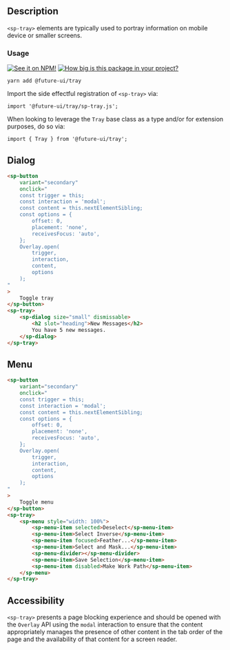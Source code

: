## Description

`<sp-tray>` elements are typically used to portray information on mobile device or smaller screens.

### Usage

[![See it on NPM!](https://img.shields.io/npm/v/@future-ui/tray?style=for-the-badge)](https://www.npmjs.com/package/@future-ui/tray)
[![How big is this package in your project?](https://img.shields.io/bundlephobia/minzip/@future-ui/tray?style=for-the-badge)](https://bundlephobia.com/result?p=@future-ui/tray)

```
yarn add @future-ui/tray
```

Import the side effectful registration of `<sp-tray>` via:

```
import '@future-ui/tray/sp-tray.js';
```

When looking to leverage the `Tray` base class as a type and/or for extension purposes, do so via:

```
import { Tray } from '@future-ui/tray';
```

## Dialog

```html
<sp-button
    variant="secondary"
    onclick="
    const trigger = this;
    const interaction = 'modal';
    const content = this.nextElementSibling;
    const options = {
        offset: 0,
        placement: 'none',
        receivesFocus: 'auto',
    };
    Overlay.open(
        trigger, 
        interaction,
        content,
        options
    );
"
>
    Toggle tray
</sp-button>
<sp-tray>
    <sp-dialog size="small" dismissable>
        <h2 slot="heading">New Messages</h2>
        You have 5 new messages.
    </sp-dialog>
</sp-tray>
```

## Menu

```html
<sp-button
    variant="secondary"
    onclick="
    const trigger = this;
    const interaction = 'modal';
    const content = this.nextElementSibling;
    const options = {
        offset: 0,
        placement: 'none',
        receivesFocus: 'auto',
    };
    Overlay.open(
        trigger, 
        interaction,
        content,
        options
    );
"
>
    Toggle menu
</sp-button>
<sp-tray>
    <sp-menu style="width: 100%">
        <sp-menu-item selected>Deselect</sp-menu-item>
        <sp-menu-item>Select Inverse</sp-menu-item>
        <sp-menu-item focused>Feather...</sp-menu-item>
        <sp-menu-item>Select and Mask...</sp-menu-item>
        <sp-menu-divider></sp-menu-divider>
        <sp-menu-item>Save Selection</sp-menu-item>
        <sp-menu-item disabled>Make Work Path</sp-menu-item>
    </sp-menu>
</sp-tray>
```

## Accessibility

`<sp-tray>` presents a page blocking experience and should be opened with the `Overlay` API using the `modal` interaction to ensure that the content appropriately manages the presence of other content in the tab order of the page and the availability of that content for a screen reader.
